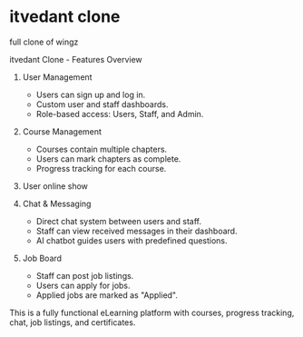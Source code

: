 # itvedant clone
 full clone of wingz


itvedant Clone - Features Overview

1. User Management
   - Users can sign up and log in.
   - Custom user and staff dashboards.
   - Role-based access: Users, Staff, and Admin.

2. Course Management
   - Courses contain multiple chapters.
   - Users can mark chapters as complete.
   - Progress tracking for each course.

3. User online show

4. Chat & Messaging
   - Direct chat system between users and staff.
   - Staff can view received messages in their dashboard.
   - AI chatbot guides users with predefined questions.

5. Job Board
   - Staff can post job listings.
   - Users can apply for jobs.
   - Applied jobs are marked as "Applied".


This is a fully functional eLearning platform with courses, progress tracking, chat, job listings, and certificates.
